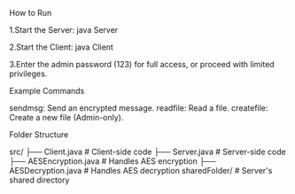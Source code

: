How to Run

1.Start the Server:
java Server

2.Start the Client:
java Client

3.Enter the admin password (123) for full access, or proceed with limited privileges.

Example Commands

sendmsg: Send an encrypted message.
readfile: Read a file.
createfile: Create a new file (Admin-only).

Folder Structure

src/
├── Client.java         # Client-side code
├── Server.java         # Server-side code
├── AESEncryption.java  # Handles AES encryption
├── AESDecryption.java  # Handles AES decryption
sharedFolder/           # Server's shared directory
